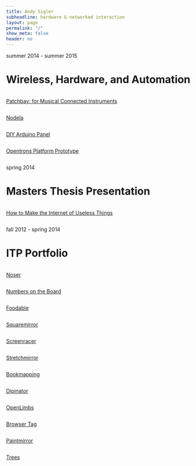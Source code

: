 ```yaml
---
title: Andy Sigler
subheadline: hardware & networked interaction
layout: page
permalink: "/"
show_meta: false
header: no
---
```


<p class="subheadline">summer 2014 - summer 2015</p>
<h1>Wireless, Hardware, and Automation</h1>

<div class="row t30">
    <div class="medium-6 columns b30">
        <a href="{{ site.url }}/patchbay" target="_blank">
            <img src="{{ site.url }}/images/patchbay_table_small.png" alt="">
            <p>Patchbay: for Musical Connected Instruments</p>
        </a>
    </div>
    <div class="medium-6 columns b30">
        <a href="{{ site.url }}/hardware/nodela/" >
            <img src="{{ site.url }}/images/nodela_image_small.png" alt="">
            <p>Nodela</p>
        </a>
    </div>
</div>
<div class="row t30">
    <div class="medium-6 columns b30">
        <a href="{{ site.url }}/hardware/panelling-arduino-minis/" >
            <img src="{{ site.url }}/images/diy_arduino_mini_thumb.jpg" alt="">
            <p>DIY Arduino Panel</p>
        </a>
    </div>
    <div class="medium-6 columns b30">
        <a href="{{ site.url }}/projects/opentrons-platform-prototype/" >
            <img src="{{ site.url }}/images/opentrons_small.jpg" alt="">
            <p>Opentrons Platform Prototype</p>
        </a>
    </div>
</div>

<p class="subheadline">spring 2014</p>
<h1>Masters Thesis Presentation</h1>

<div class="row t30 b20">
    <div class="medium-12 columns">
        <a href="{{ site.url }}/projects/how-to-make-the-internet-of-useless-things/" >
            <img src="{{ site.url }}/images/uselessThings.jpg" alt="">
            <p>How to Make the Internet of Useless Things</p>
        </a>
    </div><!-- /.medium-6.columns -->
</div><!-- /.row -->

<p class="subheadline">fall 2012 - spring 2014</p>
<h1>ITP Portfolio</h1>

<div class="row t30">
    <div class="medium-4 columns">
        <a href="{{ site.url }}/projects/noser/" >
            <img src="{{ site.url }}/images/noser_small.png" alt="">
            <p>Noser</p>
        </a>
    </div>
    <div class="medium-4 columns">
        <a href="{{ site.url }}/projects/numbers-on-the-board/" >
            <img src="{{ site.url }}/images/gears_small.png" alt="">
            <p>Numbers on the Board</p>
        </a>
    </div>
    <div class="medium-4 columns">
        <a href="{{ site.url }}/projects/foodable/" >
            <img src="{{ site.url }}/images/foodable_small.png" alt="">
            <p>Foodable</p>
        </a>
    </div>
</div>

<div class="row t30">
    <div class="medium-4 columns">
        <a href="https://andysigler.github.io/squaremirror" >
            <img src="{{ site.url }}/images/squaremirror_small.jpg" alt="">
            <p>Squaremirror</p>
        </a>
    </div>
    <div class="medium-4 columns">
        <a href="{{ site.url }}/projects/screenracer/" >
            <img src="{{ site.url }}/images/screenracer_small.png" alt="">
            <p>Screenracer</p>
        </a>
    </div>
    <div class="medium-4 columns">
        <a href="https://andysigler.github.io/stretchmirror" >
            <img src="{{ site.url }}/images/stretchmirror_small.png" alt="">
            <p>Stretchmirror</p>
        </a>
    </div>
</div>

<div class="row t30">
    <div class="medium-4 columns">
        <a href="{{ site.url }}/projects/bookmapping/" >
            <img src="{{ site.url }}/images/bookmapping_small.png" alt="">
            <p>Bookmapping</p>
        </a>
    </div>
    <div class="medium-4 columns">
        <a href="{{ site.url }}/projects/dipinator/" >
            <img src="{{ site.url }}/images/dipinator_small.png" alt="">
            <p>Dipinator</p>
        </a>
    </div>
    <div class="medium-4 columns">
        <a href="{{ site.url }}/projects/openlimbs/" >
            <img src="{{ site.url }}/images/openlimbs_small.png" alt="">
            <p>OpenLimbs</p>
        </a>
    </div>
</div>

<div class="row t30">
    <div class="medium-4 columns">
        <a href="{{ site.url }}/projects/browser-tag/" >
            <img src="{{ site.url }}/images/bookmarklet_small.png" alt="">
            <p>Browser Tag</p>
        </a>
    </div>
    <div class="medium-4 columns">
        <a href="https://andysigler.github.io/paintmirror" >
            <img src="{{ site.url }}/images/paintmirror_small.jpg" alt="">
            <p>Paintmirror</p>
        </a>
    </div>
    <div class="medium-4 columns">
        <a href="https://andysigler.github.io/trees" >
            <img src="{{ site.url }}/images/trees_small.png" alt="">
            <p>Trees</p>
        </a>
    </div>
</div>
<br />
